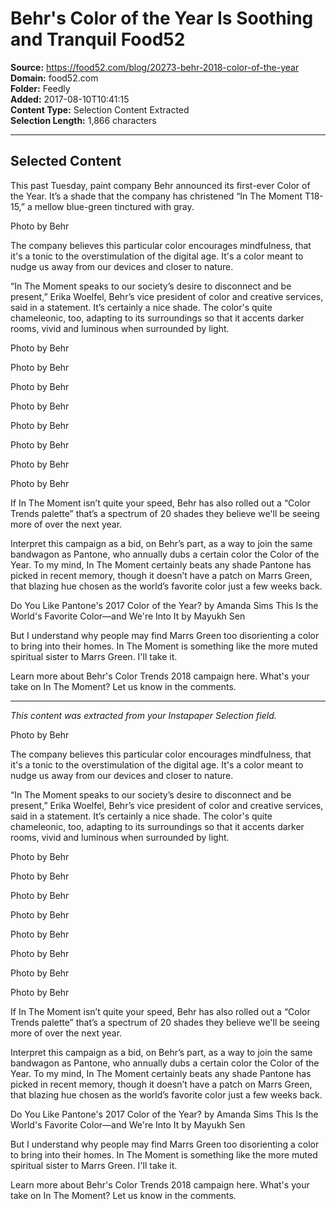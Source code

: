 # Behr's Color of the Year Is Soothing and Tranquil Food52

**Source:** https://food52.com/blog/20273-behr-2018-color-of-the-year  
**Domain:** food52.com  
**Folder:** Feedly  
**Added:** 2017-08-10T10:41:15  
**Content Type:** Selection Content Extracted  
**Selection Length:** 1,866 characters  


---

## Selected Content

This past Tuesday, paint company Behr announced its first-ever Color of the Year. It’s a shade that the company has christened “In The Moment T18-15,” a mellow blue-green tinctured with gray.

Photo by Behr

The company believes this particular color encourages mindfulness, that it's a tonic to the overstimulation of the digital age. It's a color meant to nudge us away from our devices and closer to nature.

“In The Moment speaks to our society’s desire to disconnect and be present,” Erika Woelfel, Behr’s vice president of color and creative services, said in a statement. It’s certainly a nice shade. The color's quite chameleonic, too, adapting to its surroundings so that it accents darker rooms, vivid and luminous when surrounded by light.

Photo by Behr

Photo by Behr

Photo by Behr

Photo by Behr

Photo by Behr

Photo by Behr

Photo by Behr

Photo by Behr

If In The Moment isn’t quite your speed, Behr has also rolled out a “Color Trends palette” that’s a spectrum of 20 shades they believe we'll be seeing more of over the next year.

Interpret this campaign as a bid, on Behr’s part, as a way to join the same bandwagon as Pantone, who annually dubs a certain color the Color of the Year. To my mind, In The Moment certainly beats any shade Pantone has picked in recent memory, though it doesn’t have a patch on Marrs Green, that blazing hue chosen as the world’s favorite color just a few weeks back.

Do You Like Pantone's 2017 Color of the Year?
by Amanda Sims
This Is the World's Favorite Color—and We're Into It
by Mayukh Sen

But I understand why people may find Marrs Green too disorienting a color to bring into their homes. In The Moment is something like the more muted spiritual sister to Marrs Green. I'll take it.

Learn more about Behr's Color Trends 2018 campaign here. What's your take on In The Moment? Let us know in the comments.

---

*This content was extracted from your Instapaper Selection field.*

Photo by Behr

The company believes this particular color encourages mindfulness, that it's a tonic to the overstimulation of the digital age. It's a color meant to nudge us away from our devices and closer to nature.

“In The Moment speaks to our society’s desire to disconnect and be present,” Erika Woelfel, Behr’s vice president of color and creative services, said in a statement. It’s certainly a nice shade. The color's quite chameleonic, too, adapting to its surroundings so that it accents darker rooms, vivid and luminous when surrounded by light.

Photo by Behr

Photo by Behr

Photo by Behr

Photo by Behr

Photo by Behr

Photo by Behr

Photo by Behr

Photo by Behr

If In The Moment isn’t quite your speed, Behr has also rolled out a “Color Trends palette” that’s a spectrum of 20 shades they believe we'll be seeing more of over the next year.

Interpret this campaign as a bid, on Behr’s part, as a way to join the same bandwagon as Pantone, who annually dubs a certain color the Color of the Year. To my mind, In The Moment certainly beats any shade Pantone has picked in recent memory, though it doesn’t have a patch on Marrs Green, that blazing hue chosen as the world’s favorite color just a few weeks back.

Do You Like Pantone's 2017 Color of the Year?
by Amanda Sims
This Is the World's Favorite Color—and We're Into It
by Mayukh Sen

But I understand why people may find Marrs Green too disorienting a color to bring into their homes. In The Moment is something like the more muted spiritual sister to Marrs Green. I'll take it.

Learn more about Behr's Color Trends 2018 campaign here. What's your take on In The Moment? Let us know in the comments.
